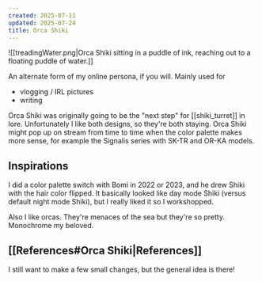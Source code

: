 ```yaml
---
created: 2025-07-11
updated: 2025-07-24
title: Orca Shiki
---
```


![[treadingWater.png|Orca Shiki sitting in a puddle of ink, reaching out to a floating puddle of water.]]

An alternate form of my online persona, if you will. Mainly used for
- vlogging / IRL pictures
- writing

Orca Shiki was originally going to be the "next step" for [[shiki_turret]] in lore. Unfortunately I like both designs, so they're both staying. Orca Shiki might pop up on stream from time to time when the color palette makes more sense, for example the Signalis series with SK-TR and OR-KA models.

## Inspirations
I did a color palette switch with Bomi in 2022 or 2023, and he drew Shiki with the hair color flipped. It basically looked like day mode Shiki (versus default night mode Shiki), but I really liked it so I workshopped.

Also I like orcas. They're menaces of the sea but they're so pretty. Monochrome my beloved.

## [[References#Orca Shiki|References]]
I still want to make a few small changes, but the general idea is there!
